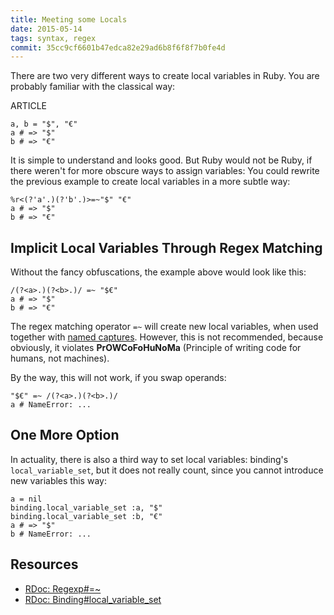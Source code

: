 ```yaml
---
title: Meeting some Locals
date: 2015-05-14
tags: syntax, regex
commit: 35cc9cf6601b47edca82e29ad6b8f6f8f7b0fe4d
---
```


There are two very different ways to create local variables in Ruby. You are probably familiar with the classical way:

ARTICLE

    a, b = "$", "€"
    a # => "$"
    b # => "€"

It is simple to understand and looks good. But Ruby would not be Ruby, if there weren't for more obscure ways to assign variables: You could rewrite the previous example to create local variables in a more subtle way:

    %r<(?'a'.)(?'b'.)>=~"$" "€"
    a # => "$"
    b # => "€"

## Implicit Local Variables Through Regex Matching

Without the fancy obfuscations, the example above would look like this:

    /(?<a>.)(?<b>.)/ =~ "$€"
    a # => "$"
    b # => "€"

The regex matching operator `=~` will create new local variables, when used together with [named captures](https://ruby-doc.org/core/Regexp.html#class-Regexp-label-Capturing). However, this is not recommended, because obviously, it violates **PrOWCoFoHuNoMa** (Principle of writing code for humans, not machines).

By the way, this will not work, if you swap operands:

    "$€" =~ /(?<a>.)(?<b>.)/
    a # NameError: ...

## One More Option

In actuality, there is also a third way to set local variables: binding's `local_variable_set`, but it does not really count, since you cannot introduce new variables this way:

    a = nil
    binding.local_variable_set :a, "$"
    binding.local_variable_set :b, "€"
    a # => "$"
    b # NameError: ...

## Resources
- [RDoc: Regexp#=~](https://ruby-doc.org/core/Regexp.html#method-i-3D-7E)
- [RDoc: Binding#local_variable_set](https://ruby-doc.org/core/Binding.html#method-i-local_variable_set)
